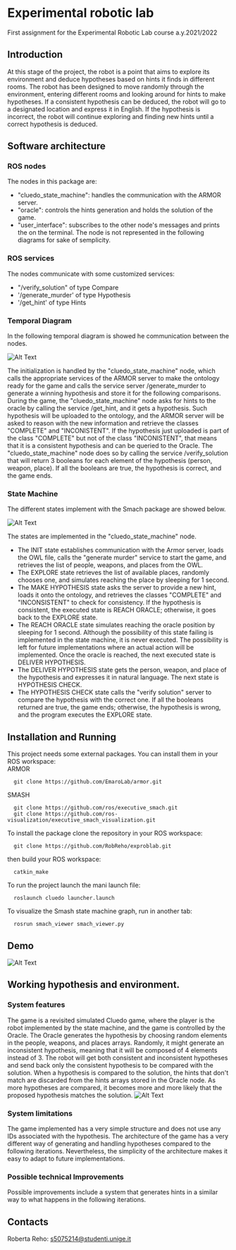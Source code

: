# Experimental robotic lab
First assignment for the Experimental Robotic Lab course a.y.2021/2022

## Introduction
At this stage of the project, the robot is a point that aims to explore its environment and deduce hypotheses based on hints it finds in different rooms. The robot has been designed to move randomly through the environment, entering different rooms and looking around for hints to make hypotheses. If a consistent hypothesis can be deduced, the robot will go to a designated location and express it in English. If the hypothesis is incorrect, the robot will continue exploring and finding new hints until a correct hypothesis is deduced.

## Software architecture

### ROS nodes
The nodes in this package are:
- "cluedo_state_machine": handles the communication with the ARMOR server.
- "oracle": controls the hints generation and holds the solution of the game.
- "user_interface": subscribes to the other node's messages and prints the on the terminal. The node is not represented in the following diagrams for sake of semplicity.

### ROS services
The nodes communicate with some customized services:
- "/verify_solution" of type Compare
- '/generate_murder' of type Hypothesis
- '/get_hint' of type Hints

### Temporal Diagram
In the following temporal diagram is showed he communication between the nodes.  

![Alt Text](https://github.com/RobReho/exproblab/blob/main/media/erl1_temp.PNG)  

The initialization is handled by the "cluedo_state_machine" node, which calls the appropriate services of the ARMOR server to make the ontology ready for the game and calls the service server /generate_murder to generate a winning hypothesis and store it for the following comparisons.
During the game, the "cluedo_state_machine" node asks for hints to the oracle by calling the service /get_hint, and it gets a hypothesis. Such hypothesis will be uploaded to the ontology, and the ARMOR server will be asked to reason with the new information and retrieve the classes "COMPLETE" and "INCONISTENT". If the hypothesis just uploaded is part of the class "COMPLETE" but not of the class "INCONISTENT", that means that it is a consistent hypothesis and can be queried to the Oracle. The "cluedo_state_machine" node does so by calling the service /verify_solution that will return 3 booleans for each element of the hypothesis (person, weapon, place). If all the booleans are true, the hypothesis is correct, and the game ends.

### State Machine
The different states implement with the Smach package are showed below.  

![Alt Text](https://github.com/RobReho/exproblab/blob/main/media/sm1.PNG)  

The states are implemented in the "cluedo_state_machine" node.
- The INIT state establishes communication with the Armor server, loads the OWL file, calls the "generate murder" service to start the game, and retrieves the list of people, weapons, and places from the OWL. 
- The EXPLORE state retrieves the list of available places, randomly chooses one, and simulates reaching the place by sleeping for 1 second.
- The MAKE HYPOTHESIS state asks the server to provide a new hint, loads it onto the ontology, and retrieves the classes "COMPLETE" and "INCONSISTENT" to check for consistency. If the hypothesis is consistent, the executed state is REACH ORACLE; otherwise, it goes back to the EXPLORE state.
- The REACH ORACLE state simulates reaching the oracle position by sleeping for 1 second. Although the possibility of this state failing is implemented in the state machine, it is never executed. The possibility is left for future implementations where an actual action will be implemented. Once the oracle is reached, the next executed state is DELIVER HYPOTHESIS.
- The DELIVER HYPOTHESIS state gets the person, weapon, and place of the hypothesis and expresses it in natural language. The next state is HYPOTHESIS CHECK.
- The HYPOTHESIS CHECK state calls the "verify solution" server to compare the hypothesis with the correct one. If all the booleans returned are true, the game ends; otherwise, the hypothesis is wrong, and the program executes the EXPLORE state.
## Installation and Running
This project needs some external packages. You can install them in your ROS workspace:  
ARMOR
```
  git clone https://github.com/EmaroLab/armor.git
```
SMASH
```
  git clone https://github.com/ros/executive_smach.git
  git clone https://github.com/ros-visualization/executive_smach_visualization.git
```
To install the package clone the repository in your ROS workspace:
```
  git clone https://github.com/RobReho/exproblab.git
```
then build your ROS workspace:
```
  catkin_make
```
To run the project launch the mani launch file:
```
  roslaunch cluedo launcher.launch
```
To visualize the Smash state machine graph, run in another tab:
```
  rosrun smach_viewer smach_viewer.py
```

## Demo

![Alt Text](https://github.com/RobReho/exproblab/blob/main/media/State_machine.gif)

## Working hypothesis and environment.
### System features
The game is a revisited simulated Cluedo game, where the player is the robot implemented by the state machine, and the game is controlled by the Oracle. The Oracle generates the hypothesis by choosing random elements in the people, weapons, and places arrays. Randomly, it might generate an inconsistent hypothesis, meaning that it will be composed of 4 elements instead of 3.
The robot will get both consistent and inconsistent hypotheses and send back only the consistent hypothesis to be compared with the solution. When a hypothesis is compared to the solution, the hints that don't match are discarded from the hints arrays stored in the Oracle node. As more hypotheses are compared, it becomes more and more likely that the proposed hypothesis matches the solution.
![Alt Text](https://github.com/RobReho/exproblab/blob/main/media/erl1_end.PNG)

### System limitations 
The game implemented has a very simple structure and does not use any IDs associated with the hypothesis. The architecture of the game has a very different way of generating and handling hypotheses compared to the following iterations. Nevertheless, the simplicity of the architecture makes it easy to adapt to future implementations.
### Possible technical Improvements
Possible improvements include a system that generates hints in a similar way to what happens in the following iterations.

## Contacts
Roberta Reho: s5075214@studenti.unige.it
